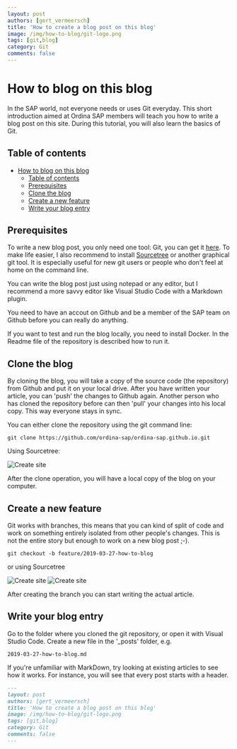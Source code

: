 ```yaml
---
layout: post
authors: [gert_vermeersch]
title: 'How to create a blog post on this blog'
image: /img/how-to-blog/git-logo.png
tags: [git,blog]
category: Git
comments: false
---
```


# How to blog on this blog

In the SAP world, not everyone needs or uses Git everyday. This short introduction aimed at Ordina SAP members will teach you how to write a blog post on this site. During this tutorial, you will also learn the basics of Git.

## Table of contents
- [How to blog on this blog](#how-to-blog-on-this-blog)
  - [Table of contents](#table-of-contents)
  - [Prerequisites](#prerequisites)
  - [Clone the blog](#clone-the-blog)
  - [Create a new feature](#create-a-new-feature)
  - [Write your blog entry](#write-your-blog-entry)

## Prerequisites

To write a new blog post, you only need one tool: Git, you can get it [here](https://git-scm.com/downloads). To make life easier, I also recommend to install [Sourcetree](https://www.sourcetreeapp.com/) or another graphical git tool. It is especially useful for new git users or people who don't feel at home on the command line.

You can write the blog post just using notepad or any editor, but I recommend a more savvy editor like Visual Studio Code with a Markdown plugin.

You need to have an accout on Github and be a member of the SAP team on Github before you can really do anything.

If you want to test and run the blog locally, you need to install Docker. In the Readme file of the repository is described how to run it.

## Clone the blog

By cloning the blog, you will take a copy of the source code (the repository) from Github and put it on your local drive. After you have written your article, you can 'push' the changes to Github again. Another person who has cloned the repository before can then 'pull' your changes into his local copy. This way everyone stays in sync.

You can either clone the repository using the git command line:
```
git clone https://github.com/ordina-sap/ordina-sap.github.io.git
```

Using Sourcetree:

<img alt="Create site" src="{{ '/img/how-to-blog/git-clone.jpg' | prepend: site.baseurl }}" class="image fit">

After the clone operation, you will have a local copy of the blog on your computer.

## Create a new feature

Git works with branches, this means that you can kind of split of code and work on something entirely isolated from other people's changes. This is not the entire story but enough to work on a new blog post ;-). 

```
git checkout -b feature/2019-03-27-how-to-blog
```

or using Sourcetree

<img alt="Create site" src="{{ '/img/how-to-blog/create-branch.jpg' | prepend: site.baseurl }}" class="image fit">

<img alt="Create site" src="{{ '/img/how-to-blog/create-branch-dialog.jpg' | prepend: site.baseurl }}" class="image fit">

After creating the branch you can start writing the actual article.

## Write your blog entry

Go to the folder where you cloned the git repository, or open it with Visual Studio Code. Create a new file in the '_posts' folder, e.g.

```
2019-03-27-how-to-blog.md
```

If you're unfamiliar with MarkDown, try looking at existing articles to see how it works. For instance, you will see that every post starts with a header.

```markdown
---
layout: post
authors: [gert_vermeersch]
title: 'How to create a blog post on this blog'
image: /img/how-to-blog/git-logo.png
tags: [git,blog]
category: Git
comments: false
---
``` 


